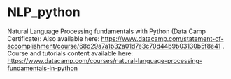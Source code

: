 # NLP_python
Natural Language Processing fundamentals with Python (Data Camp Certificate):
Also available here: https://www.datacamp.com/statement-of-accomplishment/course/68d29a7a1b32a01d7e3c70d44b9b03130b5f8e41 .
Course and tutorials content available here: https://www.datacamp.com/courses/natural-language-processing-fundamentals-in-python
